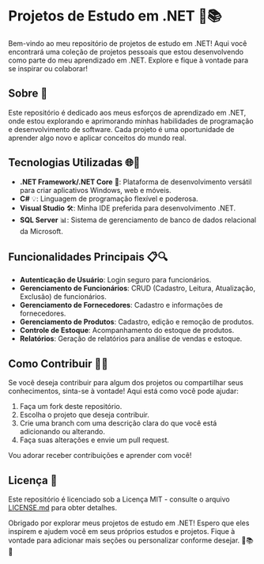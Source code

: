 # Projetos de Estudo em .NET 🚀📚

Bem-vindo ao meu repositório de projetos de estudo em .NET! Aqui você encontrará uma coleção de projetos pessoais que estou desenvolvendo como parte do meu aprendizado em .NET. Explore e fique à vontade para se inspirar ou colaborar!

## Sobre 📖

Este repositório é dedicado aos meus esforços de aprendizado em .NET, onde estou explorando e aprimorando minhas habilidades de programação e desenvolvimento de software. Cada projeto é uma oportunidade de aprender algo novo e aplicar conceitos do mundo real.

## Tecnologias Utilizadas 🌐💼

- **.NET Framework/.NET Core** 🌟: Plataforma de desenvolvimento versátil para criar aplicativos Windows, web e móveis.
- **C#** 💡: Linguagem de programação flexível e poderosa.
- **Visual Studio** 🛠️: Minha IDE preferida para desenvolvimento .NET.
- **SQL Server** 📊: Sistema de gerenciamento de banco de dados relacional da Microsoft.

## Funcionalidades Principais 📋🔍

- **Autenticação de Usuário**: Login seguro para funcionários.
- **Gerenciamento de Funcionários**: CRUD (Cadastro, Leitura, Atualização, Exclusão) de funcionários.
- **Gerenciamento de Fornecedores**: Cadastro e informações de fornecedores.
- **Gerenciamento de Produtos**: Cadastro, edição e remoção de produtos.
- **Controle de Estoque**: Acompanhamento do estoque de produtos.
- **Relatórios**: Geração de relatórios para análise de vendas e estoque.

## Como Contribuir 🤝👏

Se você deseja contribuir para algum dos projetos ou compartilhar seus conhecimentos, sinta-se à vontade! Aqui está como você pode ajudar:

1. Faça um fork deste repositório.
2. Escolha o projeto que deseja contribuir.
3. Crie uma branch com uma descrição clara do que você está adicionando ou alterando.
4. Faça suas alterações e envie um pull request.

Vou adorar receber contribuições e aprender com você!

## Licença 📄

Este repositório é licenciado sob a Licença MIT - consulte o arquivo [LICENSE.md](LICENSE.md) para obter detalhes.

Obrigado por explorar meus projetos de estudo em .NET! Espero que eles inspirem e ajudem você em seus próprios estudos e projetos. Fique à vontade para adicionar mais seções ou personalizar conforme desejar. 🚀📚🌟
